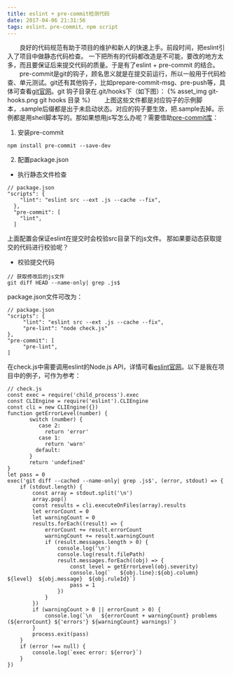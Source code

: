 ```yaml
---
title: eslint + pre-commit检测代码
date: 2017-04-06 21:31:56
tags: eslint、pre-commit、npm script
---
```

　　良好的代码规范有助于项目的维护和新人的快速上手。前段时间，把eslint引入了项目中做静态代码检查。 一下把所有的代码都改造是不可能，要改的地方太多，而且要保证后来提交代码的质量。于是有了eslint + pre-commit 的结合。
　　pre-commit是git的钩子，顾名思义就是在提交前运行，所以一般用于代码检查、单元测试。git还有其他钩子，比如prepare-commit-msg、pre-push等，具体可查看[git官网](https://git-scm.com/book/en/v2/Customizing-Git-Git-Hooks)。git 钩子目录在.git/hooks下（如下图）：
{% asset_img git-hooks.png git hooks 目录 %}
　　上图这些文件都是对应钩子的示例脚本，.sample后缀都是出于未启动状态。对应的钩子要生效，把.sample去掉。示例都是用shell脚本写的。那如果想用js写怎么办呢？需要借助[pre-commit库](https://github.com/observing/pre-commit)：
1. 安装pre-commit
```
npm install pre-commit --save-dev
```
2. 配置package.json
 - 执行静态文件检查
  ```
  // package.json
  "scripts": {
      "lint": "eslint src --ext .js --cache --fix",
    },
    "pre-commit": [
      "lint",
    ]
  ```
上面配置会保证eslint在提交时会校验src目录下的js文件。
那如果要动态获取提交的代码进行校验呢？
 - 校验提交代码
  ```
  // 获取修改后的js文件
  git diff HEAD --name-only| grep .js$
  ```
  package.json文件可改为：
  ```
  // package.json
"scripts": {
       "lint": "eslint src --ext .js --cache --fix",
       "pre-lint": "node check.js"
  },
  "pre-commit": [
       "pre-lint",
  ]
  ```
在check.js中需要调用eslint的Node.js API，详情可看[eslint官网](http://eslint.org/docs/developer-guide/nodejs-api)。以下是我在项目中的例子，可作为参考：
```
// check.js
const exec = require('child_process').exec
const CLIEngine = require('eslint').CLIEngine
const cli = new CLIEngine({})
function getErrorLevel(number) {
       switch (number) {
          case 2:
            return 'error'
          case 1:
            return 'warn'
         default:
       }
       return 'undefined'
}
let pass = 0
exec('git diff --cached --name-only| grep .js$', (error, stdout) => {
    if (stdout.length) {
        const array = stdout.split('\n')
        array.pop()
        const results = cli.executeOnFiles(array).results
        let errorCount = 0
        let warningCount = 0
        results.forEach((result) => {
            errorCount += result.errorCount
            warningCount += result.warningCount
            if (result.messages.length > 0) {
                console.log('\n')
                console.log(result.filePath)
                result.messages.forEach((obj) => {
                    const level = getErrorLevel(obj.severity)
                    console.log(`   ${obj.line}:${obj.column}  ${level}  ${obj.message}  ${obj.ruleId}`)
                    pass = 1
                })
            }
        })
        if (warningCount > 0 || errorCount > 0) {
            console.log(`\n   ${errorCount + warningCount} problems (${errorCount} ${'errors'} ${warningCount} warnings)`)
        }
        process.exit(pass)
    }
    if (error !== null) {
        console.log(`exec error: ${error}`)
    }
})
```